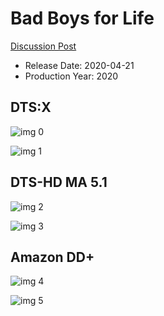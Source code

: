 # Bad Boys for Life

[Discussion Post](https://www.avsforum.com/threads/bass-eq-for-filtered-movies.2995212/post-59432732)

* Release Date: 2020-04-21
* Production Year: 2020

## DTS:X

![img 0](https://i.imgur.com/xrk1cbL.jpg)

![img 1](https://i.imgur.com/akO9aIP.png)

## DTS-HD MA 5.1

![img 2](https://i.imgur.com/3TweIEq.jpg)

![img 3](https://i.imgur.com/UQREPmV.png)

## Amazon DD+

![img 4](https://i.imgur.com/yH0OxeZ.jpg)

![img 5](https://i.imgur.com/AOkqhwD.png)

